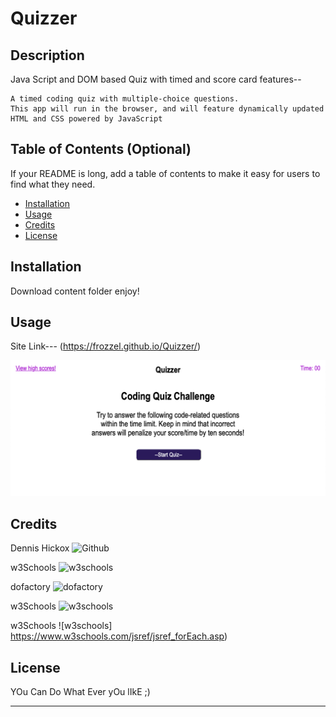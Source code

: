 # Quizzer

## Description
Java Script and DOM based Quiz with timed and score card features--

    A timed coding quiz with multiple-choice questions. 
    This app will run in the browser, and will feature dynamically updated HTML and CSS powered by JavaScript 

## Table of Contents (Optional)

If your README is long, add a table of contents to make it easy for users to find what they need.

- [Installation](#installation)
- [Usage](#usage)
- [Credits](#credits)
- [License](#license)

## Installation

Download content folder enjoy!

## Usage
Site Link---  (https://frozzel.github.io/Quizzer/)


![Screen Shot](./assets/images/Shot.png)
    
## Credits
Dennis Hickox ![Github](https://github.com/frozzel)

w3Schools ![w3schools](https://www.w3schools.com/js/js_objects.asp)

dofactory ![dofactory]( https://www.dofactory.com/javascript/function-objects)

w3Schools ![w3schools]( https://www.w3schools.com/Js/js_object_display.asp)

w3Schools ![w3schools] https://www.w3schools.com/jsref/jsref_forEach.asp)

## License

YOu Can Do What Ever yOu lIkE ;)

---
